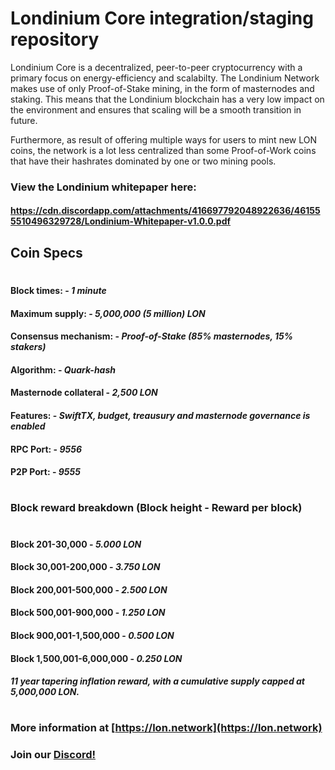 # Londinium Core integration/staging repository

Londinium Core is a decentralized, peer-to-peer cryptocurrency with a primary focus on energy-efficiency and scalabilty. The Londinium Network makes use of only Proof-of-Stake mining, in the form of masternodes and staking. This means that the Londinium blockchain has a very low impact on the environment and ensures that scaling will be a smooth transition in future. 

Furthermore, as result of offering multiple ways for users to mint new LON coins, the network is a lot less centralized than some Proof-of-Work coins that have their hashrates dominated by one or two mining pools.

### View the Londinium whitepaper here: 

#### https://cdn.discordapp.com/attachments/416697792048922636/461555510496329728/Londinium-Whitepaper-v1.0.0.pdf

## Coin Specs

#

#### Block times: - *1 minute* 
#### Maximum supply: - *5,000,000 (5 million) LON*
#### Consensus mechanism: - *Proof-of-Stake (85% masternodes, 15% stakers)*
#### Algorithm: - *Quark-hash* 
#### Masternode collateral - *2,500 LON*  
#### Features: - *SwiftTX, budget, treausury and masternode governance is enabled* 
#### RPC Port: - *9556* 
#### P2P Port: - *9555* 

#

### Block reward breakdown (Block height - Reward per block)
#
#### Block 201-30,000	  -   *5.000 LON*

#### Block 30,001-200,000   -   *3.750 LON*

#### Block 200,001-500,000  -   *2.500 LON*

#### Block 500,001-900,000  -   *1.250 LON*

#### Block 900,001-1,500,000  -  *0.500 LON*

#### Block 1,500,001-6,000,000   -   *0.250 LON*

#### *11 year tapering inflation reward, with a cumulative supply capped at 5,000,000 LON.*

#

### More information at [https://lon.network](https://lon.network)
### Join our [Discord!](https://discord.gg/9nzt37V)

